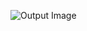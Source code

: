 ![Output Image](https://github.com/qwertysbk/Face_Recognition_using_OpenCV/assets/107026373/f056f479-c0cb-4b80-bf12-26cdbed34ddb)
